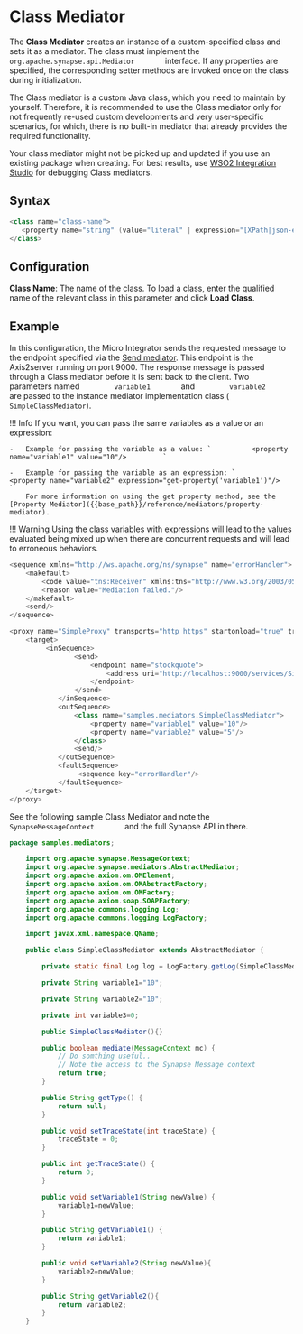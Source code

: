# Class Mediator

The **Class Mediator** creates an instance of a custom-specified class
and sets it as a mediator. The class must implement the
`         org.apache.synapse.api.Mediator        ` interface. If any
properties are specified, the corresponding setter methods are invoked
once on the class during initialization.

The Class mediator is a custom Java class, which you need to maintain by
yourself. Therefore, it is recommended to use the Class mediator only
for not frequently re-used custom developments and very user-specific
scenarios, for which, there is no built-in mediator that already
provides the required functionality.

Your class mediator might not be picked up and updated if you use an existing package when creating. For best results, use [WSO2 Integration Studio]({{base_path}}/develop/WSO2-Integration-Studio) for debugging Class mediators.

## Syntax

``` java
<class name="class-name">
   <property name="string" (value="literal" | expression="[XPath|json-eval(JSON Path)]")/>*
</class>
```

## Configuration

**Class Name**: The name of the class. To load a class, enter the qualified name of the relevant class in this parameter and click **Load Class**.

## Example

In this configuration, the Micro Integrator sends the requested message to the endpoint specified via the [Send mediator]({{base_path}}/reference/mediators/send-mediator). This endpoint is the Axis2server running on port 9000. The response message is passed through a Class mediator before it is sent back to the client. Two parameters named `         variable1        ` and `         variable2        ` are passed to the instance mediator implementation class ( `SimpleClassMediator`).

!!! Info
    If you want, you can pass the same variables as a value or an expression:

    -   Example for passing the variable as a value: `          <property name="variable1" value="10"/>         `

    -   Example for passing the variable as an expression: `          <property name="variable2" expression="get-property('variable1')"/>         `  
        For more information on using the get property method, see the [Property Mediator]({{base_path}}/reference/mediators/property-mediator).

!!! Warning
        Using the class variables with expressions will lead to the values evaluated being mixed up when there are concurrent requests and will lead to erroneous behaviors. 

``` java
<sequence xmlns="http://ws.apache.org/ns/synapse" name="errorHandler">
    <makefault>
        <code value="tns:Receiver" xmlns:tns="http://www.w3.org/2003/05/soap-envelope"/>
        <reason value="Mediation failed."/>
    </makefault>
    <send/>
</sequence>

<proxy name="SimpleProxy" transports="http https" startonload="true" trace="disable" xmlns="http://ws.apache.org/ns/synapse">
    <target>
         <inSequence>
                <send>
                    <endpoint name="stockquote">
                        <address uri="http://localhost:9000/services/SimpleStockQuoteService"/>
                    </endpoint>
                </send>
            </inSequence>
            <outSequence>
                <class name="samples.mediators.SimpleClassMediator">
                    <property name="variable1" value="10"/>
                    <property name="variable2" value="5"/>
                </class>
                <send/>
            </outSequence>
            <faultSequence>
                 <sequence key="errorHandler"/>
            </faultSequence>
    </target>
</proxy>
```

See the following sample Class Mediator and note the `         SynapseMessageContext        ` and the full Synapse API in there.

``` java
package samples.mediators;

    import org.apache.synapse.MessageContext;
    import org.apache.synapse.mediators.AbstractMediator;
    import org.apache.axiom.om.OMElement;
    import org.apache.axiom.om.OMAbstractFactory;
    import org.apache.axiom.om.OMFactory;
    import org.apache.axiom.soap.SOAPFactory;
    import org.apache.commons.logging.Log;
    import org.apache.commons.logging.LogFactory;

    import javax.xml.namespace.QName;

    public class SimpleClassMediator extends AbstractMediator {

        private static final Log log = LogFactory.getLog(SimpleClassMediator.class);

        private String variable1="10";

        private String variable2="10";

        private int variable3=0;

        public SimpleClassMediator(){}

        public boolean mediate(MessageContext mc) {
            // Do somthing useful..
            // Note the access to the Synapse Message context
            return true;
        }

        public String getType() {
            return null;
        }

        public void setTraceState(int traceState) {
            traceState = 0;
        }

        public int getTraceState() {
            return 0;
        }

        public void setVariable1(String newValue) {
            variable1=newValue;
        }

        public String getVariable1() {
            return variable1;
        }

        public void setVariable2(String newValue){
            variable2=newValue;
        }

        public String getVariable2(){
            return variable2;
        }
    }
```
